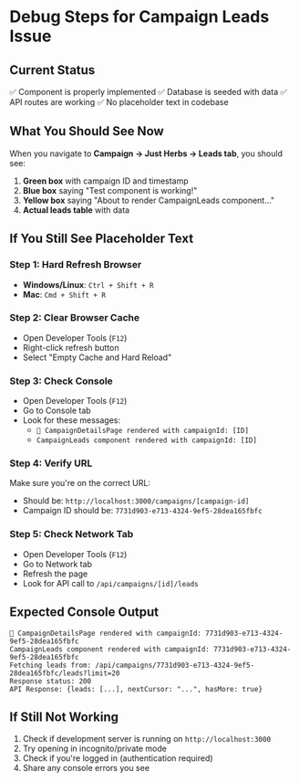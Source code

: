 # Debug Steps for Campaign Leads Issue

## Current Status
✅ Component is properly implemented
✅ Database is seeded with data
✅ API routes are working
✅ No placeholder text in codebase

## What You Should See Now

When you navigate to **Campaign → Just Herbs → Leads tab**, you should see:

1. **Green box** with campaign ID and timestamp
2. **Blue box** saying "Test component is working!"
3. **Yellow box** saying "About to render CampaignLeads component..."
4. **Actual leads table** with data

## If You Still See Placeholder Text

### Step 1: Hard Refresh Browser
- **Windows/Linux**: `Ctrl + Shift + R`
- **Mac**: `Cmd + Shift + R`

### Step 2: Clear Browser Cache
- Open Developer Tools (`F12`)
- Right-click refresh button
- Select "Empty Cache and Hard Reload"

### Step 3: Check Console
- Open Developer Tools (`F12`)
- Go to Console tab
- Look for these messages:
  - `🎯 CampaignDetailsPage rendered with campaignId: [ID]`
  - `CampaignLeads component rendered with campaignId: [ID]`

### Step 4: Verify URL
Make sure you're on the correct URL:
- Should be: `http://localhost:3000/campaigns/[campaign-id]`
- Campaign ID should be: `7731d903-e713-4324-9ef5-28dea165fbfc`

### Step 5: Check Network Tab
- Open Developer Tools (`F12`)
- Go to Network tab
- Refresh the page
- Look for API call to `/api/campaigns/[id]/leads`

## Expected Console Output
```
🎯 CampaignDetailsPage rendered with campaignId: 7731d903-e713-4324-9ef5-28dea165fbfc
CampaignLeads component rendered with campaignId: 7731d903-e713-4324-9ef5-28dea165fbfc
Fetching leads from: /api/campaigns/7731d903-e713-4324-9ef5-28dea165fbfc/leads?limit=20
Response status: 200
API Response: {leads: [...], nextCursor: "...", hasMore: true}
```

## If Still Not Working
1. Check if development server is running on `http://localhost:3000`
2. Try opening in incognito/private mode
3. Check if you're logged in (authentication required)
4. Share any console errors you see

